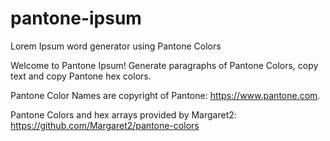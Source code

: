 # pantone-ipsum
Lorem Ipsum word generator using Pantone Colors

Welcome to Pantone Ipsum! Generate paragraphs of Pantone Colors, copy text and copy Pantone hex colors.

Pantone Color Names are copyright of Pantone: https://www.pantone.com.

Pantone Colors and hex arrays provided by Margaret2: https://github.com/Margaret2/pantone-colors
